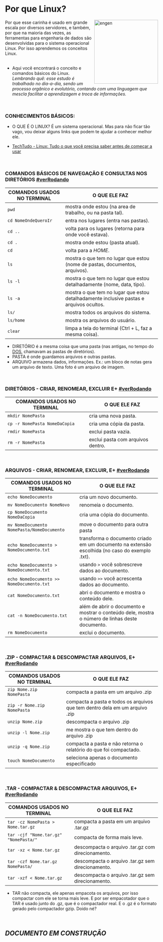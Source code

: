 # Por que Linux?
<img align="right" alt="engen" width="210" src="https://www.linuxadmingeeks.com/wp-content/uploads/2021/02/cropped-avatar-1295397_640uu3-1.png">

Por que esse carinha é usado em grande escala por diversos servidores, e também, por que na maioria das vezes, as ferramentas para engenharia de dados são desenvolvidas para o sistema operacional Linux. Por isso aprendemos os conceitos Linux.
<br />
<br />
* Aqui você encontrará o conceito e comandos básicos do Linux.
*Lembrando quê: esse estudo é trabalhado no dia-a-dia, sendo um processo orgânico e evolutório, contando com uma linguagem que mescla facilitar a aprendizagem e troca de informações.*
<br />

### CONHECIMENTOS BÁSICOS:
*  O QUE É O LINUX? É um sistema operacional. Mas para não ficar tão vago, vou deixar alguns links que podem te ajudar a conhecer melhor ele.

* [TechTudo - Linux: Tudo o que você precisa saber antes de começar a usar](https://www.techtudo.com.br/noticias/2015/03/linux-tudo-o-que-voce-precisa-saber-antes-de-comecar-usar.ghtml)

<br />

### COMANDOS BÁSICOS DE NAVEGAÇÃO E CONSULTAS NOS DIRETÓRIOS [#verRodando](n)
COMANDOS USADOS NO TERMINAL | O QUE ELE FAZ
----------- | ------
`pwd` | mostra onde estou (na area de trabalho, ou na pasta tal).
`cd NomeOndeQueroIr` | entra nos lugares (entra nas pastas).
`cd ..` | volta para os lugares (retorna para onde você estava).
`cd .` | mostra onde estou (pasta atual).
`cd` | volta para a *HOME*.
`ls` | mostra o que tem no lugar que estou (nome de pastas, documentos, arquivos).
`ls -l` | mostra o que tem no lugar que estou detalhadamente (nome, data, tipo).
`ls -a` | mostra o que tem no lugar que estou detalhadamente inclusive pastas e arquivos ocultos.
`ls/` | mostra todos os arquivos do sistema.
`ls/home` | mostra os arquivos do usuário.
`clear` | limpa a tela do terminal (Ctrl + L, faz a mesma coisa).

* DIRETÓRIO é a mesma coisa que uma pasta (nas antigas, no tempo do [DOS](https://pt.wikipedia.org/wiki/DOS), chamavam as pastas de diretórios).
* PASTA é onde guardamos arquivos e outras pastas.
* ARQUIVO armazena dados, informações. Ex.: um bloco de notas gera um arquivo de texto. Uma foto é um arquivo de imagem.

<br />

### DIRETÓRIOS - CRIAR, RENOMEAR, EXCLUIR E+  [#verRodando](n)
COMANDOS USADOS NO TERMINAL | O QUE ELE FAZ
----------- | ------
`mkdir NomePasta` | cria uma nova pasta.
`cp -r NomePasta NomeDaCopia` | cria uma cópia da pasta.
`rmdir NomePasta` | exclui pasta vazia.
`rm -r NomePasta` | exclui pasta com arquivos dentro.

<br />

### ARQUIVOS - CRIAR, RENOMEAR, EXCLUIR, E+ [#verRodando](n)
COMANDOS USADOS NO TERMINAL | O QUE ELE FAZ
----------- | ------
`echo NomeDocumento` | cria um novo documento.
`mv NomeDocumento NomeNovo` | renomeia o documento.
`cp NomeDocumento NomeDaCopia` | cria uma cópia do documento.
`mv NomeDocumento NomePasta/NomeDocumento` | move o documento para outra pasta
`echo NomeDocumento > NomeDocumento.txt` | transforma o documento criado em um documento na extensão escolhida (no caso do exemplo .txt).
`echo NomeDocumento > NomeDocumento.txt` | usando `>` você sobrescreve dados ao documento.
`echo NomeDocumento >> NomeDocumento.txt` | usando `>>` você acrescenta dados ao documento.
`cat NomeDocumento.txt` | abri o documento e mostra o conteúdo dele.
`cat -n NomeDocumento.txt` | além de abrir o documento e mostrar o conteúdo dele, mostra o número de linhas deste documento.
`rm NomeDocumento` | exclui o documento.

<br />

### .ZIP - COMPACTAR & DESCOMPACTAR ARQUIVOS, E+ [#verRodando](n)
COMANDOS USADOS NO TERMINAL | O QUE ELE FAZ
----------- | ------
`zip Nome.zip NomePasta` | compacta a pasta em um arquivo .zip
`zip -r Nome.zip NomePasta` | compacta a pasta e todos os arquivos que tem dentro dela em um arquivo .zip
`unzip Nome.zip` | descompacta o arquivo .zip
`unzip -l Nome.zip` | me mostra o que tem dentro do arquivo .zip
`unzip -q Nome.zip` | compacta a pasta e não retorna o relatório do que foi compactado.
`touch NomeDocumento` | seleciona apenas o documento especificado

<br />

### .TAR - COMPACTAR & DESCOMPACTAR ARQUIVOS, E+ [#verRodando](n)
COMANDOS USADOS NO TERMINAL | O QUE ELE FAZ
----------- | ------
`tar -cz NomePasta > Nome.tar.gz` | compacta a pasta em um arquivo .tar.gz
`tar -cjf "Nome.tar.gz" "NomePasta/"` | compacta de forma mais leve.
`tar -xz < Nome.tar.gz` | descompacta o arquivo .tar.gz com direcionamento.
`tar -czf Nome.tar.gz NomePasta/` | descompacta o arquivo .tar.gz sem direcionamento.
`tar -xzf < Nome.tar.gz` | descompacta o arquivo .tar.gz sem direcionamento.

* TAR não compacta, ele apenas empacota os arquivos, por isso compactar com ele se torna mais leve. E por ser empacotador que o TAR é usado junto do .gz, que é o compactador real. E o .gz é o formato gerado pelo compactador gzip. Doido né?

<br />

## *DOCUMENTO EM CONSTRUÇÃO*

